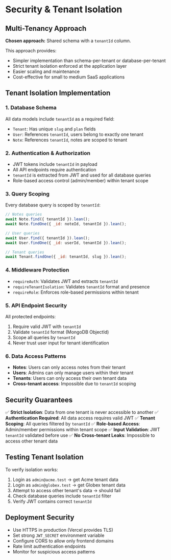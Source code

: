 # Security & Tenant Isolation

## Multi-Tenancy Approach

**Chosen approach:** Shared schema with a `tenantId` column.

This approach provides:

- Simpler implementation than schema-per-tenant or database-per-tenant
- Strict tenant isolation enforced at the application layer
- Easier scaling and maintenance
- Cost-effective for small to medium SaaS applications

## Tenant Isolation Implementation

### 1. Database Schema

All data models include `tenantId` as a required field:

- `Tenant`: Has unique `slug` and `plan` fields
- `User`: References `tenantId`, users belong to exactly one tenant
- `Note`: References `tenantId`, notes are scoped to tenant

### 2. Authentication & Authorization

- JWT tokens include `tenantId` in payload
- All API endpoints require authentication
- `tenantId` is extracted from JWT and used for all database queries
- Role-based access control (admin/member) within tenant scope

### 3. Query Scoping

Every database query is scoped by `tenantId`:

```javascript
// Notes queries
await Note.find({ tenantId }).lean();
await Note.findOne({ _id: noteId, tenantId }).lean();

// User queries
await User.find({ tenantId }).lean();
await User.findOne({ _id: userId, tenantId }).lean();

// Tenant queries
await Tenant.findOne({ _id: tenantId, slug }).lean();
```

### 4. Middleware Protection

- `requireAuth`: Validates JWT and extracts `tenantId`
- `requireTenantIsolation`: Validates `tenantId` format and presence
- `requireRole`: Enforces role-based permissions within tenant

### 5. API Endpoint Security

All protected endpoints:

1. Require valid JWT with `tenantId`
2. Validate `tenantId` format (MongoDB ObjectId)
3. Scope all queries by `tenantId`
4. Never trust user input for tenant identification

### 6. Data Access Patterns

- **Notes**: Users can only access notes from their tenant
- **Users**: Admins can only manage users within their tenant
- **Tenants**: Users can only access their own tenant data
- **Cross-tenant access**: Impossible due to `tenantId` scoping

## Security Guarantees

✅ **Strict Isolation**: Data from one tenant is never accessible to another
✅ **Authentication Required**: All data access requires valid JWT
✅ **Tenant Scoping**: All queries filtered by `tenantId`
✅ **Role-based Access**: Admin/member permissions within tenant scope
✅ **Input Validation**: JWT `tenantId` validated before use
✅ **No Cross-tenant Leaks**: Impossible to access other tenant data

## Testing Tenant Isolation

To verify isolation works:

1. Login as `admin@acme.test` → get Acme tenant data
2. Login as `admin@globex.test` → get Globex tenant data
3. Attempt to access other tenant's data → should fail
4. Check database queries include `tenantId` filter
5. Verify JWT contains correct `tenantId`

## Deployment Security

- Use HTTPS in production (Vercel provides TLS)
- Set strong `JWT_SECRET` environment variable
- Configure CORS to allow only frontend domains
- Rate limit authentication endpoints
- Monitor for suspicious access patterns

